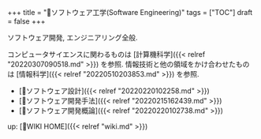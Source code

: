 +++
title = "📁ソフトウェア工学(Software Engineering)"
tags = ["TOC"]
draft = false
+++

ソフトウェア開発, エンジニアリング全般.

コンピュータサイエンスに関わるものは [計算機科学]({{< relref "20220307090518.md" >}}) を参照.
情報技術と他の領域をかけ合わせたものは [情報科学]({{< relref "20220510203853.md" >}}) を参照.

-   [📂ソフトウェア設計]({{< relref "20220220102258.md" >}})
-   [📂ソフトウェア開発手法]({{< relref "20220215162439.md" >}})
-   [📂ソフトウェア開発概論]({{< relref "20220220102738.md" >}})

up: [📝WIKI HOME]({{< relref "wiki.md" >}})
